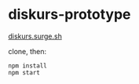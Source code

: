 # diskurs-prototype

[diskurs.surge.sh](https://diskurs.surge.sh/)


clone, then:
```
npm install
npm start
```